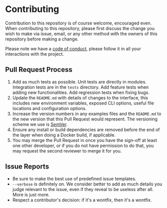 # Contributing

Contribution to this repository is of course welcome, encouraged even. When
contributing to this repository, please first discuss the change you wish to
make via issue, email, or any other method with the owners of this repository
before making a change.

Please note we have a [code of conduct](./CODE_OF_CONDUCT.md), please follow it
in all your interactions with the project.


## Pull Request Process

1. Add as much tests as possible. Unit tests are directly in modules.
   Integration tests are in the `tests` directory. Add feature tests when
   adding new functionalities. Add regression tests when fixing bugs.
2. Update the `README.md` with details of changes to the interface, this
   includes new environment variables, exposed CLI options, useful file
   locations and configuration options.
3. Increase the version numbers in any examples files and the `README.md` to
   the new version that this Pull Request would represent. The versioning
   scheme we use is [SemVer](http://semver.org/).
4. Ensure any install or build dependencies are removed before the end of the
   layer when doing a Docker build, if applicable.
5. You may merge the Pull Request in once you have the sign-off at least one
   other developer, or if you do not have permission to do that, you may
   request the second reviewer to merge it for you.


## Issue Reports

- Be sure to make the best use of predefined issue templates.
- `--verbose` is definitely on. We consider better to add as much details you
  judge relevant to the issue, even if they reveal to be useless after all.
  More is just more.
- Respect a contributor's decision: if it's a wontfix, then it's a wontfix.
